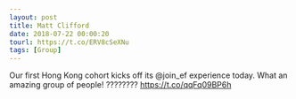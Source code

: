 ```yaml
---
layout: post
title: Matt Clifford
date: 2018-07-22 00:00:20
tourl: https://t.co/ERV8cSeXNu
tags: [Group]
---
```

Our first Hong Kong cohort kicks off its @join_ef experience today. What an amazing group of people! ???????? https://t.co/qqFq09BP6h